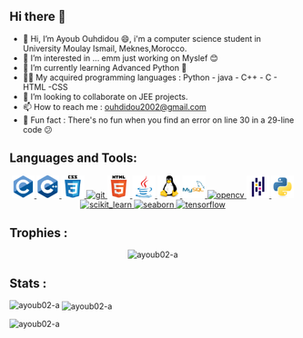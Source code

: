 <h2> Hi there 👋 </h2>

- 👋 Hi, I’m Ayoub Ouhdidou 😄, i'm a computer science student in University Moulay Ismail, Meknes,Morocco.
- 👀 I’m interested in ... emm just working on Myslef 😊
- 🌱 I’m currently learning Advanced Python 🐍
- 👨‍💻 My acquired programming languages : Python - java - C++ - C - HTML -CSS
- 💞️ I’m looking to collaborate on JEE projects.
- 📫 How to reach me : ouhdidou2002@gmail.com
- 🤣 Fun fact : There's no fun when you find an error on line 30 in a 29-line code 😕


<h2> Languages and Tools: </h2>



<p align="center"> <a href="https://www.cprogramming.com/" target="_blank" rel="noreferrer"> <img src="https://raw.githubusercontent.com/devicons/devicon/master/icons/c/c-original.svg" alt="c" width="40" height="40"/> </a> <a href="https://www.w3schools.com/cpp/" target="_blank" rel="noreferrer"> <img src="https://raw.githubusercontent.com/devicons/devicon/master/icons/cplusplus/cplusplus-original.svg" alt="cplusplus" width="40" height="40"/> </a> <a href="https://www.w3schools.com/css/" target="_blank" rel="noreferrer"> <img src="https://raw.githubusercontent.com/devicons/devicon/master/icons/css3/css3-original-wordmark.svg" alt="css3" width="40" height="40"/> </a> <a href="https://git-scm.com/" target="_blank" rel="noreferrer"> <img src="https://www.vectorlogo.zone/logos/git-scm/git-scm-icon.svg" alt="git" width="40" height="40"/> </a> <a href="https://www.w3.org/html/" target="_blank" rel="noreferrer"> <img src="https://raw.githubusercontent.com/devicons/devicon/master/icons/html5/html5-original-wordmark.svg" alt="html5" width="40" height="40"/> </a> <a href="https://www.java.com" target="_blank" rel="noreferrer"> <img src="https://raw.githubusercontent.com/devicons/devicon/master/icons/java/java-original.svg" alt="java" width="40" height="40"/> </a> <a href="https://www.linux.org/" target="_blank" rel="noreferrer"> <img src="https://raw.githubusercontent.com/devicons/devicon/master/icons/linux/linux-original.svg" alt="linux" width="40" height="40"/> </a> <a href="https://www.mysql.com/" target="_blank" rel="noreferrer"> <img src="https://raw.githubusercontent.com/devicons/devicon/master/icons/mysql/mysql-original-wordmark.svg" alt="mysql" width="40" height="40"/> </a> <a href="https://opencv.org/" target="_blank" rel="noreferrer"> <img src="https://www.vectorlogo.zone/logos/opencv/opencv-icon.svg" alt="opencv" width="40" height="40"/> </a> <a href="https://pandas.pydata.org/" target="_blank" rel="noreferrer"> <img src="https://raw.githubusercontent.com/devicons/devicon/2ae2a900d2f041da66e950e4d48052658d850630/icons/pandas/pandas-original.svg" alt="pandas" width="40" height="40"/> </a> <a href="https://www.python.org" target="_blank" rel="noreferrer"> <img src="https://raw.githubusercontent.com/devicons/devicon/master/icons/python/python-original.svg" alt="python" width="40" height="40"/> </a> <a href="https://scikit-learn.org/" target="_blank" rel="noreferrer"> <img src="https://upload.wikimedia.org/wikipedia/commons/0/05/Scikit_learn_logo_small.svg" alt="scikit_learn" width="40" height="40"/> </a> <a href="https://seaborn.pydata.org/" target="_blank" rel="noreferrer"> <img src="https://seaborn.pydata.org/_images/logo-mark-lightbg.svg" alt="seaborn" width="40" height="40"/> </a> <a href="https://www.tensorflow.org" target="_blank" rel="noreferrer"> <img src="https://www.vectorlogo.zone/logos/tensorflow/tensorflow-icon.svg" alt="tensorflow" width="40" height="40"/> </a> </p>


<p> <h2> Trophies : </h2>  </p>

<p align="center"> <a><img src="https://github-profile-trophy.vercel.app/?username=ayoub02-a" alt="ayoub02-a" /></a> </p>


<p> <h2> Stats : </h2>  </p>



<p><img align="left" src="https://github-readme-stats.vercel.app/api/top-langs?username=ayoub02-a&show_icons=true&locale=en&layout=compact" alt="ayoub02-a" /></p>

<p>&nbsp;<img align="center" src="https://github-readme-stats.vercel.app/api?username=ayoub02-a&show_icons=true&locale=en" padding=25px alt="ayoub02-a" /></p>

<p align="left"> <img src="https://komarev.com/ghpvc/?username=ayoub02-a&label=Profile%20views&color=0e75b6&style=flat" alt="ayoub02-a" /> </p>

<!---
ayoub02-A/ayoub02-A is a ✨ special ✨ repository because its `README.md` (this file) appears on your GitHub profile.
You can click the Preview link to take a look at your changes.
--->
